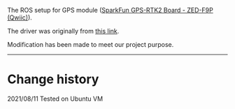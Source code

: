 The ROS setup for GPS module ([SparkFun GPS-RTK2 Board - ZED-F9P (Qwiic)](https://www.sparkfun.com/products/15136)). 

The driver was originally from [this link](https://github.com/KumarRobotics/ublox).

Modification has been made to meet our project purpose.

---

# Change history

2021/08/11 Tested on Ubuntu VM

